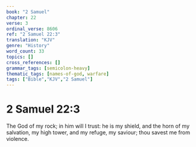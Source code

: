 ```yaml
---
book: "2 Samuel"
chapter: 22
verse: 3
ordinal_verse: 8606
ref: "2 Samuel 22:3"
translation: "KJV"
genre: "History"
word_count: 33
topics: []
cross_references: []
grammar_tags: [semicolon-heavy]
thematic_tags: [names-of-god, warfare]
tags: ["Bible","KJV","2 Samuel"]
---
```


# 2 Samuel 22:3

The God of my rock; in him will I trust: he is my shield, and the horn of my salvation, my high tower, and my refuge, my saviour; thou savest me from violence.
